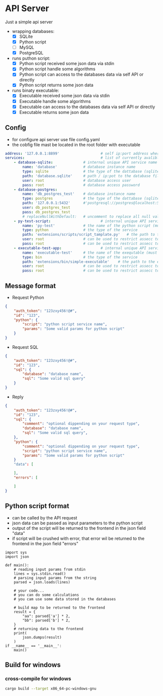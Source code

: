 # API Server

Just a simple api server 

- wrapping databases:
    - [x] SQLite
    - [x] Python script
    - [ ] MySQL
    - [x] PostgreSQL
- runs puthon script:
    - [x] Python script received some json data via stdin
    - [x] Python script handle some algorithms
    - [x] Python script can access to the databases data via self API or directly
    - [x] Python script returns some json data
- runs binaty executable:
    - [x] Executable received some json data via stdin
    - [x] Executable handle some algorithms
    - [x] Executable can access to the databases data via self API or directly
    - [x] Executable returns some json data

## Config

- for configure api server use file config.yaml
- the cobfig file mast be located in the root folder with executable

```yaml
address: '127.0.0.1:8899'                   # self ip:port address where API service will be alvalible
services:                                   # list of currently avalible API services
    - database-sqlite:              # internal unique API service name
        name: 'database'            # database instance name
        type: sqlite                # the type of the dattabase (sqlite/postgres/mysql)
        path: 'database.sqlite'     # path / ip:pot to the database file / host 
        user: root                  # database access user
        pass: root                  # database access password
    - database-postgres:
        name: 'db_postgres_test'    # database instance name
        type: postgres              # the type of the dattabase (sqlite/postgres/mysql)
        path: '127.0.0.1:5432'      #'postgresql://postgres@localhost:5433' 
        user: db_postgres_test
        pass: db_postgres_test
        # replaceNullWithDefault:   # uncomment to replace all null values received from the database with default walue
    - py-test-script:                       # internal unique API service name
        name: 'py-test'             # the name of the python script (must be specified in the API request, field 'path')
        type: python                # the type of the service
        path: 'extensions/scripts/script_tamplate.py'   # the path to the python script file
        user: root                  # can be used to restrict assecc to the python script
        pass: root                  # can be used to restrict assecc to the python script
    - executable-test-app:                  # internal unique API service name
        name: 'executable-test'     # the name of the exequtable (must be specified in the API request, field 'path')
        type: bin                   # the type of the service
        path: 'extensions/bin/simple-executable'    # the path to the extension exequtable file
        user: root                  # can be used to restrict assecc to the python script
        pass: root                  # can be used to restrict assecc to the python script
```

## Message format

- Request Python

```json
{
    "auth_token": "123zxy456!@#",
    "id": "123",
    "python": {
        "script": "python script service name",
        "params": "Some valid params for python script"
    }
}
```

- Request SQL

```json
{
    "auth_token": "123zxy456!@#",
    "id": "123",
    "sql": {
        "database": "database name",
        "sql": "Some valid sql query"
    }
}
```

- Reply

```json
{
    "auth_token": "123zxy456!@#",
    "id": "123",
    "sql": {
        "comment": "optional dippending on your request type",
        "database": "database name",
        "sql": "Some valid sql query",
    },
    "python": {
        "comment": "optional dippending on your request type",
        "script": "python script service name",
        "params": "Some valid params for python script"
    }
    "data": [

    ],
    "errors": [

    ]
}
```

## Python script format
- can be called by the API request
- json data can be passed as input parameters to the python script
- output of the script will be returned to the frontend in the json field "data"
- if script will be crushed with error, that error wil be returned to the frontend in the json field "errors"

```
import sys
import json

def main():
    # reading input params from stdin
    lines = sys.stdin.read()
    # parsing input params from the string
    parsed = json.loads(lines)

    # your code...
    # you can do some calculations
    # you cam use some data stored in the databases

    # build map to be returned to the frontend
    result = {
        "aa": parsed['a'] * 2,
        "bb": parsed['b'] * 2,
    }
    # returning data to the frontend
    print(
        json.dumps(result)
    )
if __name__ == '__main__':
    main()
```

## Build for windows

### cross-compile for windows

```bash
cargo build --target x86_64-pc-windows-gnu
```